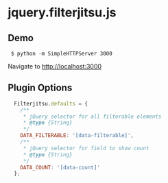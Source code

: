 # jquery.filterjitsu.js

## Demo
```shell
 $ python -m SimpleHTTPServer 3000
```
Navigate to [http://localhost:3000](http://localhost:3000)

## Plugin Options
```js
  Filterjitsu.defaults = {
    /**
     * jQuery selector for all filterable elements
     * @type {String}
     */
    DATA_FILTERABLE: '[data-filterable]',
    /**
     * jQuery selector for field to show count
     * @type {String}
     */
    DATA_COUNT: '[data-count]'
  };
```
